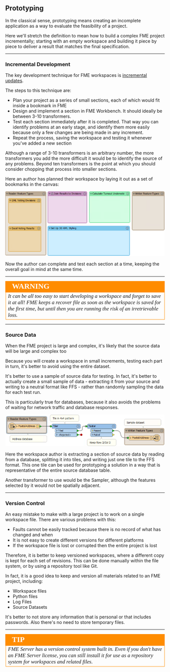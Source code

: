 ## Prototyping ##

In the classical sense, prototyping means creating an incomplete application as a way to evaluate the feasibility of a project.

Here we'll stretch the definition to mean how to build a complex FME project incrementally; starting with an empty workspace and building it piece by piece to deliver a result that matches the final specification.

---

### Incremental Development ###

The key development technique for FME workspaces is [incremental updates](https://en.wikipedia.org/wiki/Incremental_build_model). 

The steps to this technique are:

- Plan your project as a series of small sections, each of which would fit inside a bookmark in FME
- Design and implement a section in FME Workbench. It should ideally be between 3-10 transformers.
- Test each section immediately after it is completed. That way you can identify problems at an early stage, and identify them more easily because only a few changes are being made in any increment.
- Repeat the process, saving the workspace and testing it whenever you've added a new section

Although a range of 3-10 transformers is an arbitrary number, the more transformers you add the more difficult it would be to identify the source of any problems. Beyond ten transformers is the point at which you should consider chopping that process into smaller sections.

Here an author has planned their workspace by laying it out as a set of bookmarks in the canvas:

![](./Images/Img3.002.TranslationPreDef.png)

Now the author can complete and test each section at a time, keeping the overall goal in mind at the same time.

---

<!--Warning Section--> 

<table style="border-spacing: 0px">
<tr>
<td style="vertical-align:middle;background-color:darkorange;border: 2px solid darkorange">
<i class="fa fa-exclamation-triangle fa-lg fa-pull-left fa-fw" style="color:white;padding-right: 12px;vertical-align:text-top"></i>
<span style="color:white;font-size:x-large;font-weight: bold;font-family:serif">WARNING</span>
</td>
</tr>

<tr>
<td style="border: 1px solid darkorange">
<span style="font-family:serif; font-style:italic; font-size:larger">
It can be all too easy to start developing a workspace and forget to save it at all! FME keeps a recover file as soon as the workspace is saved for the first time, but until then you are running the risk of an irretrievable loss.  
</span>
</td>
</tr>
</table>

---

### Source Data ###

When the FME project is large and complex, it's likely that the source data will be large and complex too

Because you will create a workspace in small increments, testing each part in turn, it's better to avoid using the entire dataset. 

It's better to use a sample of source data for testing. In fact, it's better to actually create a small sample of data - extracting it from your source and writing to a neutral format like FFS - rather than randomly sampling the data for each test run.

This is particularly true for databases, because it also avoids the problems of waiting for network traffic and database responses.

![](./Images/Img3.003.SourceDataSample.png)

Here the workspace author is extracting a section of source data by reading from a database, splitting it into tiles, and writing just one tile to the FFS format. This one tile can be used for prototyping a solution in a way that is representative of the entire source database table. 

Another transformer to use would be the Sampler, although the features selected by it would not be spatially adjacent.

---

### Version Control ###

An easy mistake to make with a large project is to work on a single workspace file. There are various problems with this:

- Faults cannot be easily tracked because there is no record of what has changed and when
- It is not easy to create different versions for different platforms
- If the workspace file is lost or corrupted then the entire project is lost

Therefore, it is better to keep versioned workspaces, where a different copy is kept for each set of revisions. This can be done manually within the file system, or by using a repository tool like Git. 

In fact, it is a good idea to keep and version all materials related to an FME project, including:

- Workspace files
- Python files
- Log Files
- Source Datasets

It's better to not store any information that is personal or that includes passwords. Also there's no need to store temporary files.

---

<!--Tip Section--> 

<table style="border-spacing: 0px">
<tr>
<td style="vertical-align:middle;background-color:darkorange;border: 2px solid darkorange">
<i class="fa fa-info-circle fa-lg fa-pull-left fa-fw" style="color:white;padding-right: 12px;vertical-align:text-top"></i>
<span style="color:white;font-size:x-large;font-weight: bold;font-family:serif">TIP</span>
</td>
</tr>

<tr>
<td style="border: 1px solid darkorange">
<span style="font-family:serif; font-style:italic; font-size:larger">
FME Server has a version control system built in. Even if you don't have an FME Server license, you can still install it for use as a repository system for workspaces and related files.
</span>
</td>
</tr>
</table>